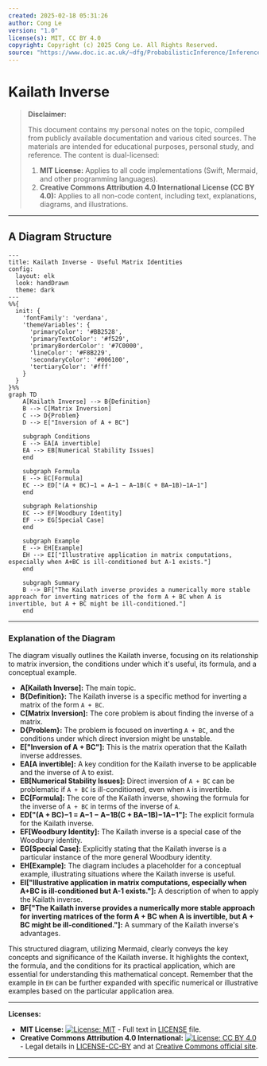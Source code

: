 ```yaml
---
created: 2025-02-18 05:31:26
author: Cong Le
version: "1.0"
license(s): MIT, CC BY 4.0
copyright: Copyright (c) 2025 Cong Le. All Rights Reserved.
source: "https://www.doc.ic.ac.uk/~dfg/ProbabilisticInference/InferenceAndMachineLearningNotes.pdf"
---
```




# Kailath Inverse
> **Disclaimer:**
>
> This document contains my personal notes on the topic,
> compiled from publicly available documentation and various cited sources.
> The materials are intended for educational purposes, personal study, and reference.
> The content is dual-licensed:
> 1. **MIT License:** Applies to all code implementations (Swift, Mermaid, and other programming languages).
> 2. **Creative Commons Attribution 4.0 International License (CC BY 4.0):** Applies to all non-code content, including text, explanations, diagrams, and illustrations.
---


## A Diagram Structure




```mermaid
---
title: Kailath Inverse - Useful Matrix Identities
config:
  layout: elk
  look: handDrawn
  theme: dark
---
%%{
  init: {
    'fontFamily': 'verdana',
    'themeVariables': {
      'primaryColor': '#BB2528',
      'primaryTextColor': '#f529',
      'primaryBorderColor': '#7C0000',
      'lineColor': '#F8B229',
      'secondaryColor': '#006100',
      'tertiaryColor': '#fff'
    }
  }
}%%
graph TD
    A[Kailath Inverse] --> B{Definition}
    B --> C[Matrix Inversion]
    C --> D{Problem}
    D --> E["Inversion of A + BC"]
    
    subgraph Conditions
    E --> EA[A invertible]
    EA --> EB[Numerical Stability Issues]
    end
    
    subgraph Formula
    E --> EC[Formula]
    EC --> ED["(A + BC)−1 = A−1 − A−1B(C + BA−1B)−1A−1"]
    end

    subgraph Relationship
    EC --> EF[Woodbury Identity]
    EF --> EG[Special Case]
    end

    subgraph Example
    E --> EH[Example]
    EH --> EI["Illustrative application in matrix computations, especially when A+BC is ill-conditioned but A-1 exists."]
    end
    
    subgraph Summary
    B --> BF["The Kailath inverse provides a numerically more stable approach for inverting matrices of the form A + BC when A is invertible, but A + BC might be ill-conditioned."]
    end

```
----


### Explanation of the Diagram

The diagram visually outlines the Kailath inverse, focusing on its relationship to matrix inversion, the conditions under which it's useful, its formula, and a conceptual example.

* **A[Kailath Inverse]:** The main topic.
* **B{Definition}:** The Kailath inverse is a specific method for inverting a matrix of the form `A + BC`.
* **C[Matrix Inversion]:** The core problem is about finding the inverse of a matrix.
* **D{Problem}:** The problem is focused on inverting `A + BC`, and the conditions under which direct inversion might be unstable.
* **E["Inversion of A + BC"]:** This is the matrix operation that the Kailath inverse addresses.
* **EA[A invertible]:** A key condition for the Kailath inverse to be applicable and the inverse of A to exist.
* **EB[Numerical Stability Issues]:** Direct inversion of `A + BC` can be problematic if `A + BC` is ill-conditioned, even when `A` is invertible.
* **EC[Formula]:** The core of the Kailath inverse, showing the formula for the inverse of `A + BC` in terms of the inverse of `A`.
* **ED["(A + BC)−1 = A−1 − A−1B(C + BA−1B)−1A−1"]:** The explicit formula for the Kailath inverse.
* **EF[Woodbury Identity]:** The Kailath inverse is a special case of the Woodbury identity.
* **EG[Special Case]:** Explicitly stating that the Kailath inverse is a particular instance of the more general Woodbury identity.
* **EH[Example]:** The diagram includes a placeholder for a conceptual example, illustrating situations where the Kailath inverse is useful.
* **EI["Illustrative application in matrix computations, especially when A+BC is ill-conditioned but A-1 exists."]:** A description of when to apply the Kailath inverse.
* **BF["The Kailath inverse provides a numerically more stable approach for inverting matrices of the form A + BC when A is invertible, but A + BC might be ill-conditioned."]:** A summary of the Kailath inverse's advantages.

This structured diagram, utilizing Mermaid, clearly conveys the key concepts and significance of the Kailath inverse.  It highlights the context, the formula, and the conditions for its practical application, which are essential for understanding this mathematical concept. Remember that the example in `EH` can be further expanded with specific numerical or illustrative examples based on the particular application area.



---
**Licenses:**

- **MIT License:**  [![License: MIT](https://img.shields.io/badge/License-MIT-yellow.svg)](LICENSE) - Full text in [LICENSE](LICENSE) file.
- **Creative Commons Attribution 4.0 International:** [![License: CC BY 4.0](https://licensebuttons.net/l/by/4.0/88x31.png)](LICENSE-CC-BY) - Legal details in [LICENSE-CC-BY](LICENSE-CC-BY) and at [Creative Commons official site](http://creativecommons.org/licenses/by/4.0/).

---